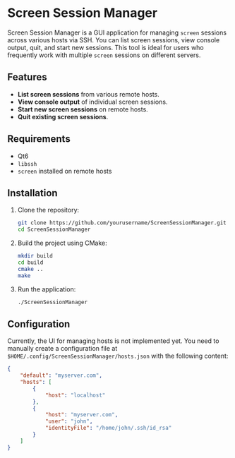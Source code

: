 # Screen Session Manager

Screen Session Manager is a GUI application for managing `screen` sessions across various hosts via SSH. You can list screen sessions, view console output, quit, and start new sessions. This tool is ideal for users who frequently work with multiple `screen` sessions on different servers.

## Features

- **List screen sessions** from various remote hosts.
- **View console output** of individual screen sessions.
- **Start new screen sessions** on remote hosts.
- **Quit existing screen sessions**.

## Requirements

- Qt6
- `libssh`
- `screen` installed on remote hosts

## Installation

1. Clone the repository:

    ```bash
    git clone https://github.com/yourusername/ScreenSessionManager.git
    cd ScreenSessionManager
    ```

2. Build the project using CMake:

    ```bash
    mkdir build
    cd build
    cmake ..
    make
    ```

3. Run the application:

    ```bash
    ./ScreenSessionManager
    ```

## Configuration

Currently, the UI for managing hosts is not implemented yet. You need to manually create a configuration file at `$HOME/.config/ScreenSessionManager/hosts.json` with the following content:

```json
{
    "default": "myserver.com",
    "hosts": [
        {
            "host": "localhost"
        },
        {
            "host": "myserver.com",
            "user": "john",
            "identityFile": "/home/john/.ssh/id_rsa"
        }
    ]
}
```
